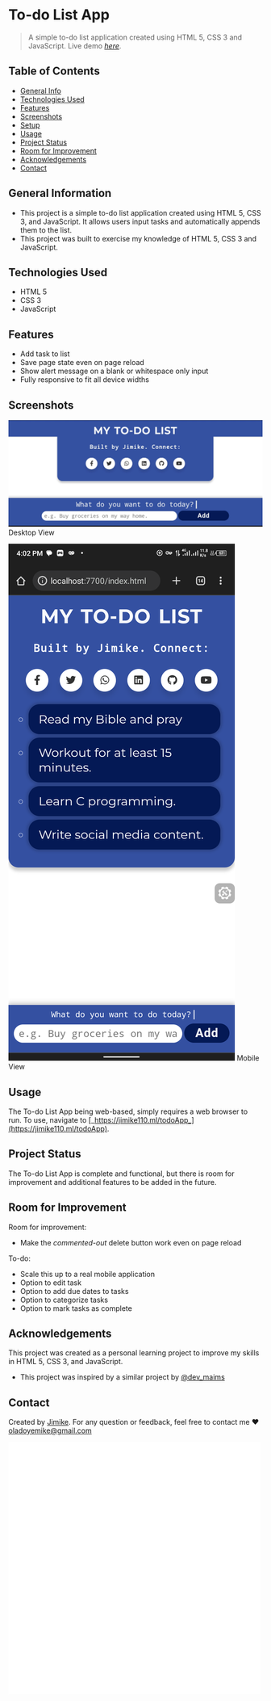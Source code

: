 # To-do List App 
> A simple to-do list application created using HTML 5, CSS 3 and JavaScript.
> Live demo [_here_](https://jimike110.ml/todoApp).

## Table of Contents
* [General Info](#general-information)
* [Technologies Used](#technologies-used)
* [Features](#features)
* [Screenshots](#screenshots)
* [Setup](#setup)
* [Usage](#usage)
* [Project Status](#project-status)
* [Room for Improvement](#room-for-improvement)
* [Acknowledgements](#acknowledgements)
* [Contact](#contact)


## General Information
- This project is a simple to-do list application created using HTML 5, CSS 3, and JavaScript. It allows users input tasks and automatically appends them to the list.
- This project was built to exercise my knowledge of HTML 5, CSS 3 and JavaScript.


## Technologies Used
- HTML 5
- CSS 3
- JavaScript


## Features
- Add task to list
- Save page state even on page reload
- Show alert message on a blank or whitespace only input
- Fully responsive to fit all device widths 


## Screenshots
![Desktop](/desktop.png)
Desktop View

![Mobile](/mobile.png)
Mobile View


## Usage
The To-do List App being web-based, simply requires a web browser to run. To use, navigate to [_https://jimike110.ml/todoApp_](https://jimike110.ml/todoApp).


## Project Status
The To-do List App is complete and functional, but there is room for improvement and additional features to be added in the future.

## Room for Improvement

Room for improvement:
- Make the _commented-out_ delete button work even on page reload

To-do:
- Scale this up to a real mobile application
- Option to edit task
- Option to add due dates to tasks
- Option to categorize tasks
- Option to mark tasks as complete 


## Acknowledgements
This project was created as a personal learning project to improve my skills in HTML 5, CSS 3, and JavaScript.
- This project was inspired by a similar project by [@dev_maims](https://twitter.com/dev_maims)


## Contact
Created by [Jimike](https://jimike110.ml/). For any question or feedback, feel free to contact me &hearts; [oladoyemike@gmail.com](mailto:oladoyemike@gmail.com)

![Jimike](/Jimike.png)